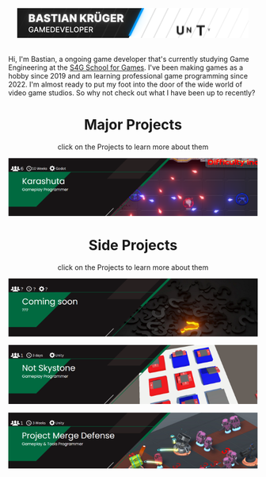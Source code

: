 <div align="center">
<img src="readme/newBanner.gif " alt="Karashuta Banner"> 
</div> </br>

Hi, I'm Bastian, a ongoing game developer that's currently studying Game Engineering at the [S4G School for Games](https://www.school4games.net/).
I've been making games as a hobby since 2019 and am learning professional game programming since 2022. I'm almost ready to put my foot into the door of the wide world of video game studios.
So why not check out what I have been up to recently?

<div align="center">
  
# Major Projects

<p> click on the Projects to learn more about them </p>

[![Karashuta](readme/KarashutaBanner.png)](https://github.com/BasKrueger/Karashuta_)
  
# Side Projects
<p> click on the Projects to learn more about them </p>

[![ComingSoon](readme/ComingSoonBanner.png)](https://github.com/BasKrueger)

[![NotSkystones](readme/NotSkystoneBanner.png)](https://github.com/BasKrueger/Not-Skystone)

[![ProjectMergeDefense](readme/MergeDefenseBanner.png)](https://github.com/BasKrueger/MergeDefense)

</div>
